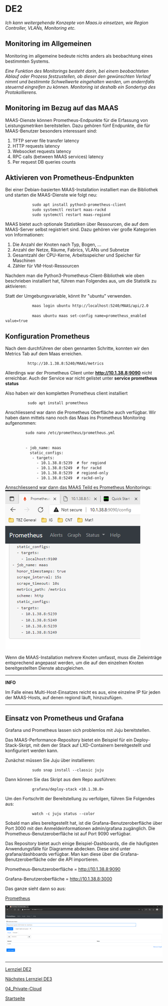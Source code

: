 # DE2
*Ich kann weitergehende Konzepte von Maas.io einsetzen, wie Region Controller, VLANs, Monitoring etc.*

## Monitoring im Allgemeinen

Monitoring im allgemeine bedeute nichts anders als beobachtung eines bestimmten Systems.

*Eine Funktion des Monitorings besteht darin, bei einem beobachteten Ablauf oder Prozess festzustellen, ob dieser den gewünschten Verlauf nimmt und bestimmte Schwellwerte eingehalten werden, um andernfalls steuernd eingreifen zu können. Monitoring ist deshalb ein Sondertyp des Protokollierens.*

## Monitoring im Bezug auf das MAAS

MAAS-Dienste können Prometheus-Endpunkte für die Erfassung von Leistungsmetriken bereitstellen. Dazu gehören fünf Endpunkte, die für MAAS-Benutzer besonders interessant sind:

1. TFTP server file transfer latency
2. HTTP requests latency
3. Websocket requests latency
4. RPC calls (between MAAS services) latency
5. Per request DB queries counts

## Aktivieren von Prometheus-Endpunkten

Bei einer Debian-basierten MAAS-Installation installiert man die Bibliothek und starten die MAAS-Dienste wie folgt neu:

                sudo apt install python3-prometheus-client
                sudo systemctl restart maas-rackd
                sudo systemctl restart maas-regiond


MAAS bietet auch optionale Statistiken über Ressourcen, die auf dem MAAS-Server selbst registriert sind. Dazu gehören vier große Kategorien von Informationen:

1. Die Anzahl der Knoten nach Typ, Bogen, ...
2. Anzahl der Netze, Räume, Fabrics, VLANs und Subnetze
3. Gesamtzahl der CPU-Kerne, Arbeitsspeicher und Speicher für Maschinen
4. Zähler für VM-Host-Ressourcen

Nachdem man die Python3-Prometheus-Client-Bibliothek wie oben beschrieben installiert hat, führen man Folgendes aus, um die Statistik zu aktivieren:

Statt der Umgebungsvariable, könnt Ihr "ubuntu" verwenden.

                maas login ubuntu http://localhost:5240/MAAS/api/2.0

                maas ubuntu maas set-config name=prometheus_enabled value=true

## Konfiguration Prometheus

Nach dem durchführen der oben gennanten Schritte, konnten wir den Metrics Tab auf dem Maas erreichen. 


              http://10.1.38.8:5240/MAAS/metrics
              
Allerdings war der Prometheus Client unter **http://10.1.38.8:9090** nicht erreichbar. 
Auch der Service war nicht gelistet unter **service prometheus status** 

Also haben wir den kompletten Prometheus client installiert 

              sudo apt install prometheus

Anschliessend war dann die Prometheus Oberfläche auch verfügbar.
Wir haben dann mittels nano noch das Maas ins Prometheus Monitoring aufgenommen: 


             sudo nano /etc/prometheus/prometheus.yml
            
              
             - job_name: maas
               static_configs:
                - targets:
                  - 10.1.38.8:5239  # for regiond
                  - 10.1.38.8:5249  # for rackd
                  - 10.1.38.8:5239  # regiond-only
                  - 10.1.38.8:5249  # rackd-only

Annschliessend war dann das MAAS Teild es Prometheus Monitorings: 
![DE2.1](../00_Allgemein/images/04_Privat-Cloud/DE2.1.png)

Wenn die MAAS-Installation mehrere Knoten umfasst, muss die Zieleinträge entsprechend angepasst werden, um die auf den einzelnen Knoten bereitgestellten Dienste abzugleichen.



---
**INFO**

Im Falle eines Multi-Host-Einsatzes reicht es aus, eine einzelne IP für jeden der MAAS-Hosts, auf denen regiond läuft, hinzuzufügen.

---

## Einsatz von Prometheus und Grafana

Grafana und Prometheus lassen sich problemlos mit Juju bereitstellen.

Das MAAS-Performance-Repository bietet ein Beispiel für ein Deploy-Stack-Skript, mit dem der Stack auf LXD-Containern bereitgestellt und konfiguriert werden kann.

Zunächst müssen Sie Juju über installieren:

                sudo snap install --classic juju

Dann können Sie das Skript aus dem Repo ausführen:

                grafana/deploy-stack <10.1.38.8>

Um den Fortschritt der Bereitstellung zu verfolgen, führen Sie Folgendes aus:

                watch -c juju status --color

Sobald man alles bereitgestellt hat, ist die Grafana-Benutzeroberfläche über Port 3000 mit den Anmeldeinformationen admin/grafana zugänglich. Die Prometheus-Benutzeroberfläche ist auf Port 9090 verfügbar.

Das Repository bietet auch einige Beispiel-Dashboards, die die häufigsten Anwendungsfälle für Diagramme abdecken. Diese sind unter grafana/dashboards verfügbar. Man kan diese über die Grafana-Benutzeroberfläche oder die API importieren.

Prometheus-Benutzeroberfläche   = http://10.1.38.8:9090

Grafana-Benutzeroberfläche      = http://10.1.38.8:3000

Das ganze sieht dann so aus:

[Prometheus](http://10.1.38.8:9090/graph)

![Prometheus](../00_Allgemein/images/04_Privat-Cloud/DE2_mon.png)

___

[Lernziel DE2](../04_Private-Cloud/DE2.md)

[Nächstes Lernziel DE3](../04_Private-Cloud/DE3.md)

[04_Private-Cloud](../04_Private-Cloud)

[Startseite](https://github.com/ask-yo-girl-about-me/Project-Future)
